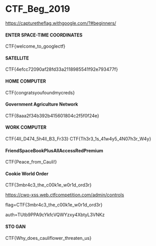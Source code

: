 # CTF_Beg_2019

https://capturetheflag.withgoogle.com/?#beginners/

#### ENTER SPACE-TIME COORDINATES
CTF{welcome_to_googlectf}

#### SATELLITE
CTF{4efcc72090af28fd33a2118985541f92e793477f}

#### HOME COMPUTER
CTF{congratsyoufoundmycreds}

#### Government Agriculture Network
CTF{8aaa2f34b392b415601804c2f5f0f24e}

#### WORK COMPUTER
CTF{4ll_D474_5h4ll_B3_Fr33}
CTF{Th3r3_1s_41w4y5_4N07h3r_W4y}

#### FriendSpaceBookPlusAllAccessRedPremium
CTF{Peace_from_Cauli!}

#### Cookie World Order
CTF{3mbr4c3_the_c00k1e_w0r1d_ord3r}

https://cwo-xss.web.ctfcompetition.com/admin/controls

flag=CTF{3mbr4c3_the_c00k1e_w0r1d_ord3r}

auth=TUtb9PPA9cYkfcVQWYzxy4XbtyL3VNKz

#### STO GAN
CTF{Why_does_cauliflower_threaten_us}
